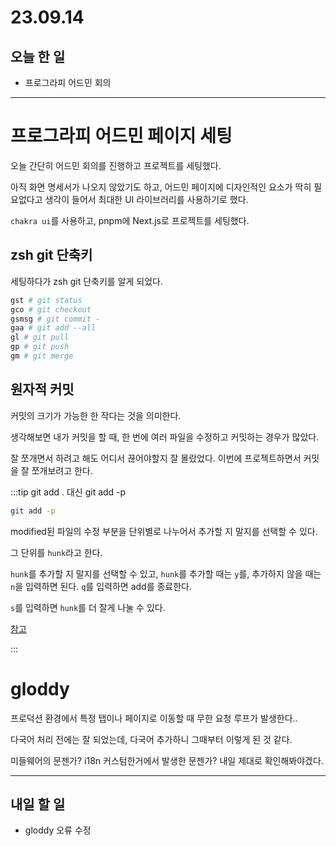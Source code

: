 # 23.09.14

## 오늘 한 일

- 프로그라피 어드민 회의

---

# 프로그라피 어드민 페이지 세팅

오늘 간단히 어드민 회의를 진행하고 프로젝트를 세팅했다.

아직 화면 명세서가 나오지 않았기도 하고, 어드민 페이지에 디자인적인 요소가 딱히 필요없다고 생각이 들어서 최대한 UI 라이브러리를 사용하기로 했다.

`chakra ui`를 사용하고, pnpm에 Next.js로 프로젝트를 세팅했다.

## zsh git 단축키

세팅하다가 zsh git 단축키를 알게 되었다.

```bash
gst # git status
gco # git checkout
gsmsg # git commit -
gaa # git add --all
gl # git pull
gp # git push
gm # git merge
```

## 원자적 커밋

커밋의 크기가 가능한 한 작다는 것을 의미한다.

생각해보면 내가 커밋을 할 때, 한 번에 여러 파일을 수정하고 커밋하는 경우가 많았다.

잘 쪼개면서 하려고 해도 어디서 끊어야할지 잘 몰랐었다. 이번에 프로젝트하면서 커밋을 잘 쪼개보려고 한다.

:::tip git add . 대신 git add -p

```bash
git add -p
```

modified된 파일의 수정 부분을 단위별로 나누어서 추가할 지 말지를 선택할 수 있다.

그 단위를 `hunk`라고 한다.

`hunk`를 추가할 지 말지를 선택할 수 있고, `hunk`를 추가할 때는 `y`를, 추가하지 않을 때는 `n`을 입력하면 된다. `q`를 입력하면 add를 종료한다.

`s`를 입력하면 `hunk`를 더 잘게 나눌 수 있다.

[참고](https://blog.outsider.ne.kr/1247)

:::

# gloddy

프로덕션 환경에서 특정 탭이나 페이지로 이동할 때 무한 요청 루프가 발생한다..

다국어 처리 전에는 잘 되었는데, 다국어 추가하니 그때부터 이렇게 된 것 같다.

미들웨어의 문젠가? i18n 커스텀한거에서 발생한 문젠가? 내일 제대로 확인해봐야겠다.

---

## 내일 할 일

- gloddy 오류 수정

